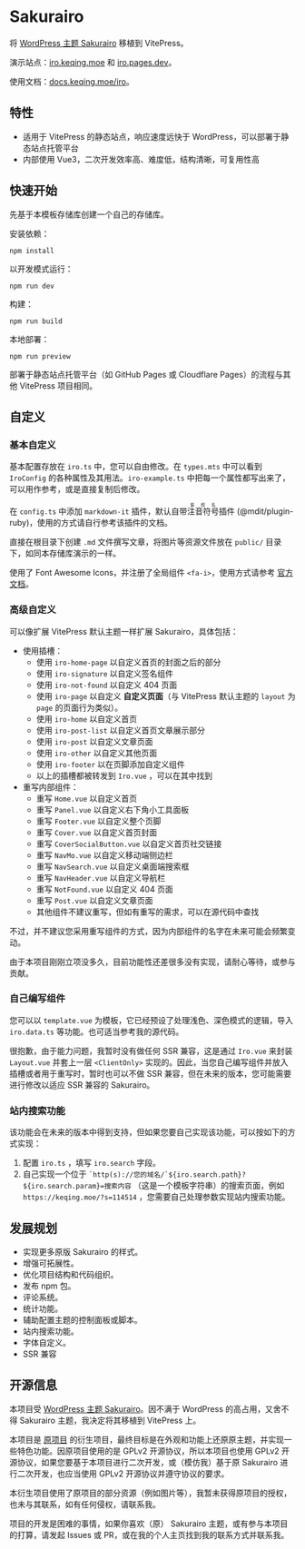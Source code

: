 # Sakurairo

将 [WordPress 主题 Sakurairo](https://github.com/mirai-mamori/Sakurairo) 移植到 VitePress。

演示站点：[iro.keqing.moe](https://iro.keqing.moe) 和 [iro.pages.dev](https://iro.pages.dev)。

使用文档：[docs.keqing.moe/iro](https://docs.keqing.moe/iro/)。

## 特性

- 适用于 VitePress 的静态站点，响应速度远快于 WordPress，可以部署于静态站点托管平台
- 内部使用 Vue3，二次开发效率高、难度低，结构清晰，可复用性高

## 快速开始

先基于本模板存储库创建一个自己的存储库。

安装依赖：

```shell
npm install
```

以开发模式运行：
```shell
npm run dev
```

构建：
```shell
npm run build
```

本地部署：
```shell
npm run preview
```

部署于静态站点托管平台（如 GitHub Pages 或 Cloudflare Pages）的流程与其他 VitePress 项目相同。

## 自定义

### 基本自定义

基本配置存放在 `iro.ts` 中，您可以自由修改。在 `types.mts` 中可以看到 `IroConfig` 的各种属性及其用法。`iro-example.ts` 中把每一个属性都写出来了，可以用作参考，或是直接复制后修改。

在 `config.ts` 中添加 `markdown-it` 插件，默认自带<ruby>注音符号<rt>振假名</rt></ruby>插件 (@mdit/plugin-ruby)，使用的方式请自行参考该插件的文档。

直接在根目录下创建 `.md` 文件撰写文章，将图片等资源文件放在 `public/` 目录下，如同本存储库演示的一样。

使用了 Font Awesome Icons，并注册了全局组件 `<fa-i>`，使用方式请参考 [官方文档](https://docs.fontawesome.com/web/use-with/vue/style)。

### 高级自定义

可以像扩展 VitePress 默认主题一样扩展 Sakurairo，具体包括：

- 使用插槽：
  - 使用 `iro-home-page` 以自定义首页的封面之后的部分
  - 使用 `iro-signature` 以自定义签名组件
  - 使用 `iro-not-found` 以自定义 404 页面
  - 使用 `iro-page` 以自定义 **自定义页面**（与 VitePress 默认主题的 `layout` 为 `page` 的页面行为类似）。 
  - 使用 `iro-home` 以自定义首页
  - 使用 `iro-post-list` 以自定义首页文章展示部分
  - 使用 `iro-post` 以自定义文章页面
  - 使用 `iro-other` 以自定义其他页面
  - 使用 `iro-footer` 以在页脚添加自定义组件
  - 以上的插槽都被转发到 `Iro.vue` ，可以在其中找到
- 重写内部组件：
  - 重写 `Home.vue` 以自定义首页
  - 重写 `Panel.vue` 以自定义右下角小工具面板
  - 重写 `Footer.vue` 以自定义整个页脚
  - 重写 `Cover.vue` 以自定义首页封面
  - 重写 `CoverSocialButton.vue` 以自定义首页社交链接
  - 重写 `NavMo.vue` 以自定义移动端侧边栏
  - 重写 `NavSearch.vue` 以自定义桌面端搜索框
  - 重写 `NavHeader.vue` 以自定义导航栏
  - 重写 `NotFound.vue` 以自定义 404 页面
  - 重写 `Post.vue` 以自定义文章页面
  - 其他组件不建议重写，但如有重写的需求，可以在源代码中查找

不过，并不建议您采用重写组件的方式，因为内部组件的名字在未来可能会频繁变动。

由于本项目刚刚立项没多久，目前功能性还差很多没有实现，请耐心等待，或参与贡献。

### 自己编写组件

您可以以 `template.vue` 为模板，它已经预设了处理浅色、深色模式的逻辑，导入 `iro.data.ts` 等功能。也可适当参考我的源代码。

很抱歉，由于能力问题，我暂时没有做任何 SSR 兼容，这是通过 `Iro.vue` 来封装 `Layout.vue` 并套上一层 `<ClientOnly>` 实现的。因此，当您自己编写组件并放入插槽或者用于重写时，暂时也可以不做 SSR 兼容，但在未来的版本，您可能需要进行修改以适应 SSR 兼容的 Sakurairo。

### 站内搜索功能

该功能会在未来的版本中得到支持，但如果您要自己实现该功能，可以按如下的方式实现：

1. 配置 `iro.ts` ，填写 `iro.search` 字段。
2. 自己实现一个位于 ``` `http(s)://您的域名/`${iro.search.path}?${iro.search.param}=搜索内容 ``` （这是一个模板字符串）的搜索页面，例如 `https://keqing.moe/?s=114514` ，您需要自己处理参数实现站内搜索功能。

## 发展规划

- 实现更多原版 Sakurairo 的样式。
- 增强可拓展性。
- 优化项目结构和代码组织。
- 发布 npm 包。
- 评论系统。
- 统计功能。
- 辅助配置主题的控制面板或脚本。
- 站内搜索功能。
- 字体自定义。
- SSR 兼容

## 开源信息

本项目受 [WordPress 主题 Sakurairo](https://github.com/mirai-mamori/Sakurairo)。因不满于 WordPress 的高占用，又舍不得 Sakurairo 主题，我决定将其移植到 VitePress 上。

本项目是 [原项目](https://github.com/mirai-mamori/Sakurairo) 的衍生项目，最终目标是在外观和功能上还原原主题，并实现一些特色功能。因原项目使用的是 GPLv2 开源协议，所以本项目也使用 GPLv2 开源协议，如果您要基于本项目进行二次开发，或（模仿我）基于原 Sakurairo 进行二次开发，也应当使用 GPLv2 开源协议并遵守协议的要求。

本衍生项目使用了原项目的部分资源（例如图片等），我暂未获得原项目的授权，也未与其联系，如有任何侵权，请联系我。

项目的开发是困难的事情，如果你喜欢（原） Sakurairo 主题，或有参与本项目的打算，请发起 Issues 或 PR，或在我的个人主页找到我的联系方式并联系我。
